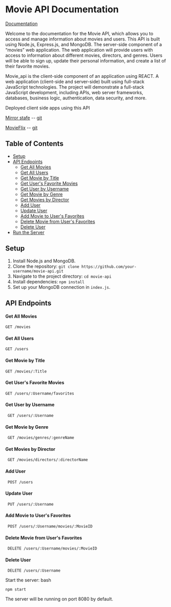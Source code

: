 # Movie API Documentation

[Documentation](https://mirror-stage.herokuapp.com/documentation.html)

Welcome to the documentation for the Movie API, which allows you to access and manage information about movies and users. This API is built using Node.js, Express.js, and MongoDB. 
The server-side component of a “movies” web application. The web application will provide users with access to information about different movies, directors, and genres. Users will be able to sign up, update their personal information, and create a list of their favorite movies.

Movie_api is the client-side component of an application using REACT. A web application (client-side and server-side) built using full-stack JavaScript technologies. The project will demonstrate a full-stack JavaScript development, including APIs, web server frameworks, databases, business logic, authentication, data security, and more. 

Deployed client side apps using this API

[Mirror stafe](https://mirror-stage.netlify.app/login) -- [git](https://github.com/kamilaut/myFlix-client)

[MovieFlix](https://kamilaut.github.io/MovieFlix-Angular/) --  [git](https://github.com/kamilaut/MovieFlix-Angular)

## Table of Contents

- [Setup](#setup)
- [API Endpoints](#api-endpoints)
  - [Get All Movies](#get-all-movies)
  - [Get All Users](#get-all-users)
  - [Get Movie by Title](#get-movie-by-title)
  - [Get User's Favorite Movies](#get-users-favorite-movies)
  - [Get User by Username](#get-user-by-username)
  - [Get Movie by Genre](#get-movie-by-genre)
  - [Get Movies by Director](#get-movies-by-director)
  - [Add User](#add-user)
  - [Update User](#update-user)
  - [Add Movie to User's Favorites](#add-movie-to-users-favorites)
  - [Delete Movie from User's Favorites](#delete-movie-from-users-favorites)
  - [Delete User](#delete-user)
- [Run the Server](#run-the-server)

## Setup

1. Install Node.js and MongoDB.
2. Clone the repository: `git clone https://github.com/your-username/movie-api.git`
3. Navigate to the project directory: `cd movie-api`
4. Install dependencies: `npm install`
5. Set up your MongoDB connection in `index.js`.

## API Endpoints
#### Get All Movies
```
GET /movies  
```

#### Get All Users
```
GET /users
```


#### Get Movie by Title
```
GET /movies/:Title
```

#### Get User's Favorite Movies
```
GET /users/:Username/favorites
 ```

#### Get User by Username
```
 GET /users/:Username
 ```

#### Get Movie by Genre
```
 GET /movies/genres/:genreName
 ```

#### Get Movies by Director
```
 GET /movies/directors/:directorName
```
#### Add User
```
 POST /users
 ```

#### Update User
```
 PUT /users/:Username
 ```

#### Add Movie to User's Favorites
``` 
 POST /users/:Username/movies/:MovieID
```
 
#### Delete Movie from User's Favorites
```
 DELETE /users/:Username/movies/:MovieID
 ```

#### Delete User
```
 DELETE /users/:Username
```
 
Start the server:
 bash
 
```
npm start
```

The server will be running on port 8080 by default.

